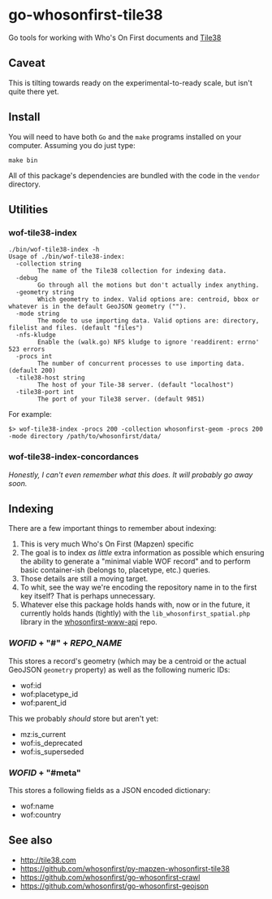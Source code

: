 # go-whosonfirst-tile38

Go tools for working with Who's On First documents and [Tile38](http://tile38.com)

## Caveat

This is tilting towards ready on the experimental-to-ready scale, but isn't quite there yet.

## Install

You will need to have both `Go` and the `make` programs installed on your computer. Assuming you do just type:

```
make bin
```

All of this package's dependencies are bundled with the code in the `vendor` directory.

## Utilities

### wof-tile38-index

```
./bin/wof-tile38-index -h
Usage of ./bin/wof-tile38-index:
  -collection string
    	The name of the Tile38 collection for indexing data.
  -debug
    	Go through all the motions but don't actually index anything.
  -geometry string
    	Which geometry to index. Valid options are: centroid, bbox or whatever is in the default GeoJSON geometry ("").
  -mode string
    	The mode to use importing data. Valid options are: directory, filelist and files. (default "files")
  -nfs-kludge
    	Enable the (walk.go) NFS kludge to ignore 'readdirent: errno' 523 errors
  -procs int
    	The number of concurrent processes to use importing data. (default 200)
  -tile38-host string
    	The host of your Tile-38 server. (default "localhost")
  -tile38-port int
    	The port of your Tile38 server. (default 9851)
```

For example:

```
$> wof-tile38-index -procs 200 -collection whosonfirst-geom -procs 200 -mode directory /path/to/whosonfirst/data/
```

### wof-tile38-index-concordances

_Honestly, I can't even remember what this does. It will probably go away soon._

## Indexing

There are a few important things to remember about indexing:

1. This is very much Who's On First (Mapzen) specific
2. The goal is to index _as little_ extra information as possible which ensuring the ability to generate a "minimal viable WOF record" and to perform basic container-ish (belongs to, placetype, etc.) queries.
3. Those details are still a moving target.
4. To whit, see the way we're encoding the repository name in to the first key itself? That is perhaps unnecessary.
5. Whatever else this package holds hands with, now or in the future, it currently holds hands (tightly) with the `lib_whosonfirst_spatial.php` library in the [whosonfirst-www-api](https://github.com/whosonfirst/whosonfirst-www-api) repo.

### _WOFID_ + "#" + _REPO_NAME_

This stores a record's geometry (which may be a centroid or the actual GeoJSON `geometry` property) as well as the following numeric IDs:

* wof:id
* wof:placetype_id
* wof:parent_id

This we probably _should_ store but aren't yet:

* mz:is_current
* wof:is_deprecated
* wof:is_superseded

### _WOFID_ + "#meta"

This stores a following fields as a JSON encoded dictionary:

* wof:name
* wof:country

## See also

* http://tile38.com
* https://github.com/whosonfirst/py-mapzen-whosonfirst-tile38
* https://github.com/whosonfirst/go-whosonfirst-crawl
* https://github.com/whosonfirst/go-whosonfirst-geojson
